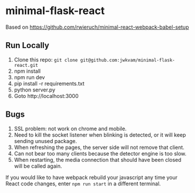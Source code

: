 # minimal-flask-react

Based on https://github.com/rwieruch/minimal-react-webpack-babel-setup

## Run Locally

1. Clone this repo: `git clone git@github.com:jwkvam/minimal-flask-react.git`
2. npm install
3. npm run dev
4. pip install -r requirements.txt
5. python server.py
6. Goto http://localhost:3000

## Bugs
1. SSL problem: not work on chrome and mobile.
2. Need to kill the socket listener when blinking is detected, or it will keep sending unused package.
3. When refreshing the pages, the server side will not remove that client.
4. Can not bear too many clients because the detector engine is too slow.
5. When restarting, the media connection that should have been closed will be called again.

If you would like to have webpack rebuild your javascript any time your React code changes, enter `npm run start` in a different terminal.
